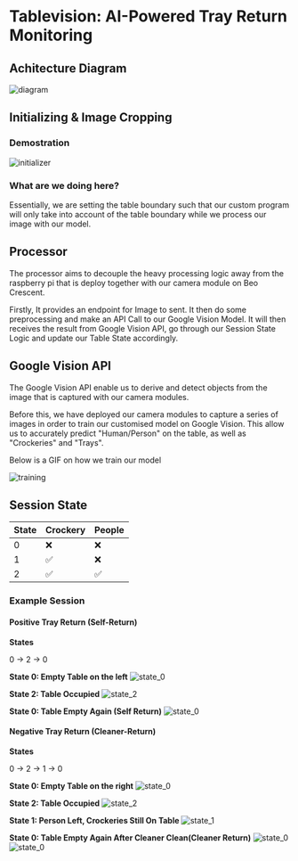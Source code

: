 # Tablevision: AI-Powered Tray Return Monitoring

## Achitecture Diagram
![diagram](../assets/tablevision.png)

## Initializing & Image Cropping

### Demostration
![initializer](../assets/initializer.gif)

### What are we doing here?
Essentially, we are setting the table boundary such that our custom program will only take into account of the table boundary while we process our image with our model. 

## Processor
The processor aims to decouple the heavy processing logic away from the raspberry pi that is deploy together with our camera module on Beo Crescent. 

Firstly, It provides an endpoint for Image to sent. It then do some preprocessing and make an API Call to our Google Vision Model. It will then receives the result from Google Vision API, go through our Session State Logic and update our Table State accordingly.

## Google Vision API
The Google Vision API enable us to derive and detect objects from the image that is captured with our camera modules. 

Before this, we have deployed our camera modules to capture a series of images in order to train our customised model on Google Vision. This allow us to accurately predict "Human/Person" on the table, as well as "Crockeries" and "Trays". 

Below is a GIF on how we train our model

![training](../assets/training.gif)


## Session State

| State | Crockery | People |
|---|----------|--------|
| 0 | ❌        | ❌      |
| 1 | ✅        | ❌      |
| 2 | ✅        | ✅      |

### Example Session

#### Positive Tray Return (Self-Return)
**States**

0 -> 2 -> 0

**State 0: Empty Table on the left**
![state_0](../assets/s11.jpg)

**State 2: Table Occupied**
![state_2](../assets/s12.jpg)

**State 0: Table Empty Again (Self Return)**
![state_0](../assets/s13.jpg)

#### Negative Tray Return (Cleaner-Return)
**States**

0 -> 2 -> 1 -> 0

**State 0: Empty Table on the right**
![state_0](../assets/s21.jpg)

**State 2: Table Occupied**
![state_2](../assets/s22.jpg)

**State 1: Person Left, Crockeries Still On Table**
![state_1](../assets/s23.jpg)

**State 0: Table Empty Again After Cleaner Clean(Cleaner Return)**
![state_0](../assets/s24.jpg)
![state_0](../assets/s25.jpg)
